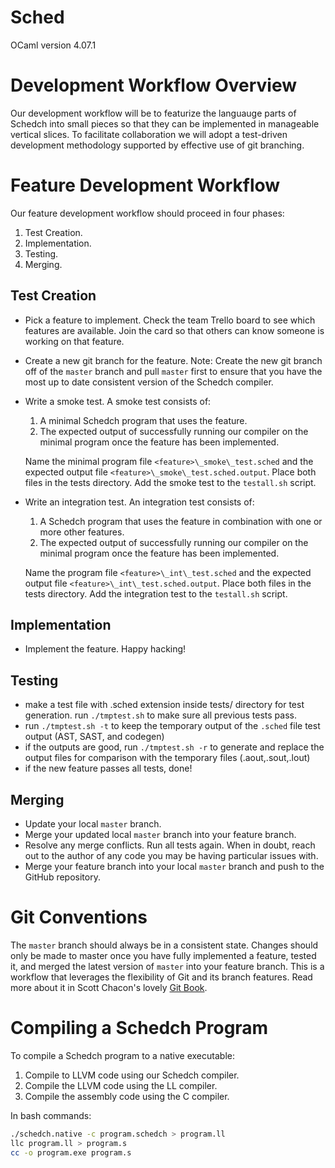 # Sched

OCaml version 4.07.1

# Development Workflow Overview

Our development workflow will be to featurize the languauge parts of Schedch
into small pieces so that they can be implemented in manageable vertical
slices. To facilitate collaboration we will adopt a test-driven development
methodology supported by effective use of git branching.

# Feature Development Workflow

Our feature development workflow should proceed in four phases:

1. Test Creation.
2. Implementation.
3. Testing.
4. Merging.

## Test Creation

- Pick a feature to implement. Check the team Trello board to see which
  features are available. Join the card so that others can know someone is
  working on that feature.
- Create a new git branch for the feature. Note: Create the new git branch off
  of the `master` branch and pull `master` first to ensure that you have the
  most up to date consistent version of the Schedch compiler.
- Write a smoke test. A smoke test consists of:

  1. A minimal Schedch program that uses the feature.
  2. The expected output of successfully running our compiler on the minimal
     program once the feature has been implemented.

  Name the minimal program file `<feature>\_smoke\_test.sched` and the expected
  output file `<feature>\_smoke\_test.sched.output`. Place both files in the
  tests directory. Add the smoke test to the `testall.sh` script.
- Write an integration test. An integration test consists of:

  1. A Schedch program that uses the feature in combination with one or more
     other features.
  2. The expected output of successfully running our compiler on the minimal
     program once the feature has been implemented.

  Name the program file `<feature>\_int\_test.sched` and the expected output
  file `<feature>\_int\_test.sched.output`. Place both files in the tests
  directory. Add the integration test to the `testall.sh` script.

## Implementation

- Implement the feature. Happy hacking!

## Testing

- make a test file with .sched extension inside tests/ directory for test generation. run `./tmptest.sh` to make sure all previous tests pass.
- run `./tmptest.sh -t` to keep the temporary output of the `.sched` file test output (AST, SAST, and codegen)
- if the outputs are good, run `./tmptest.sh -r` to generate and replace the output files for comparison with the temporary files (.aout,.sout,.lout)
- if the new feature passes all tests, done!

## Merging

- Update your local `master` branch.
- Merge your updated local `master` branch into your feature branch.
- Resolve any merge conflicts. Run all tests again. When in doubt, reach out to
  the author of any code you may be having particular issues with.
- Merge your feature branch into your local `master` branch and push to the
  GitHub repository.

# Git Conventions

The `master` branch should always be in a consistent state. Changes should only
be made to master once you have fully implemented a feature, tested it, and
merged the latest version of `master` into your feature branch. This is a
workflow that leverages the flexibility of Git and its branch features. Read
more about it in Scott Chacon's lovely [Git
Book](https://git-scm.com/book/en/v2/Git-Branching-Branches-in-a-Nutshell).

# Compiling a Schedch Program

To compile a Schedch program to a native executable:

1. Compile to LLVM code using our Schedch compiler.
2. Compile the LLVM code using the LL compiler.
3. Compile the assembly code using the C compiler.

In bash commands:

```bash
./schedch.native -c program.schedch > program.ll
llc program.ll > program.s
cc -o program.exe program.s
```
